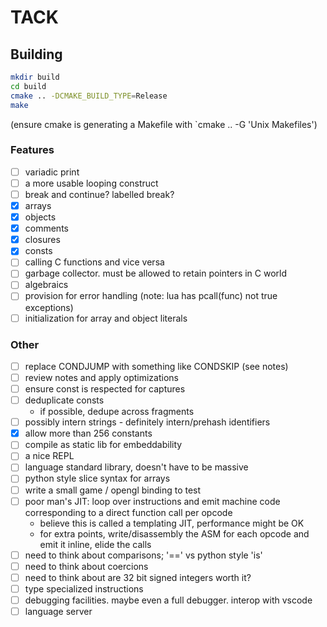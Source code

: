 # TACK

## Building

```bash
mkdir build
cd build
cmake .. -DCMAKE_BUILD_TYPE=Release
make
```

(ensure cmake is generating a Makefile with `cmake .. -G 'Unix Makefiles')

### Features
- [ ] variadic print
- [ ] a more usable looping construct
- [ ] break and continue? labelled break?
- [x] arrays
- [x] objects
- [x] comments
- [x] closures
- [x] consts
- [ ] calling C functions and vice versa
- [ ] garbage collector. must be allowed to retain pointers in C world
- [ ] algebraics
- [ ] provision for error handling (note: lua has pcall(func) not true exceptions)
- [ ] initialization for array and object literals

### Other
- [ ] replace CONDJUMP with something like CONDSKIP (see notes)
- [ ] review notes and apply optimizations
- [ ] ensure const is respected for captures
- [ ] deduplicate consts
	- if possible, dedupe across fragments
- [ ] possibly intern strings - definitely intern/prehash identifiers
- [x] allow more than 256 constants
- [ ] compile as static lib for embeddability
- [ ] a nice REPL
- [ ] language standard library, doesn't have to be massive
- [ ] python style slice syntax for arrays
- [ ] write a small game / opengl binding to test
- [ ] poor man's JIT: loop over instructions and emit machine code corresponding to a direct function call per opcode
	- believe this is called a templating JIT, performance might be OK
	- for extra points, write/disassembly the ASM for each opcode and emit it inline, elide the calls
- [ ] need to think about comparisons; '==' vs python style 'is'
- [ ] need to think about coercions
- [ ] need to think about are 32 bit signed integers worth it?
- [ ] type specialized instructions
- [ ] debugging facilities. maybe even a full debugger. interop with vscode
- [ ] language server